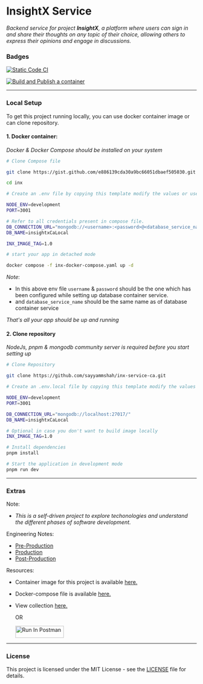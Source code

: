 # InsightX Service

_Backend service for project **InsightX**, a platform where users can sign in and share their thoughts on any topic of their choice, allowing others to express their opinions and engage in discussions._

### Badges

[![Static Code CI](https://github.com/sayyammshah/inx-service-ca/actions/workflows/checks.yaml/badge.svg)](https://github.com/sayyammshah/inx-service-ca/actions/workflows/checks.yaml)

[![Build and Publish a container](https://github.com/sayyammshah/inx-service-ca/actions/workflows/publish.yaml/badge.svg)](https://github.com/sayyammshah/inx-service-ca/actions/workflows/publish.yaml)

---

### Local Setup

To get this project running locally, you can use docker container image or can clone repository.

#### 1. Docker container:

_Docker & Docker Compose should be installed on your system_

```bash
# Clone Compose file

git clone https://gist.github.com/e886139cda30a9bc66051dbaef505030.git inx

cd inx
```

```bash
# Create an .env file by copying this template modify the values or use it as is & Ensure the .env file is inside the inx directory.

NODE_ENV=development
PORT=3001

# Refer to all credentials present in compose file.
DB_CONNECTION_URL="mongodb://<username>:<password>@<database_service_name>:27017/?authSource=admin"
DB_NAME=insightxCaLocal

INX_IMAGE_TAG=1.0
```

```bash
# start your app in detached mode

docker compose -f inx-docker-compose.yaml up -d
```

_Note_:

- In this above env file `username` & `password` should be the one which has been configured while setting up database container service.
- and `database_service_name` should be the same name as of database container service

_That's all your app should be up and running_

#### 2. Clone repository

_NodeJs, pnpm & mongodb community server is required before you start setting up_

```bash
# Clone Repository

git clone https://github.com/sayyammshah/inx-service-ca.git
```

```bash
# Create an .env.local file by copying this template modify the values or use it as is.

NODE_ENV=development
PORT=3001

DB_CONNECTION_URL="mongodb://localhost:27017/"
DB_NAME=insightxCaLocal

# Optional in case you don't want to build image locally
INX_IMAGE_TAG=1.0
```

```bash
# Install dependencies
pnpm install

# Start the application in development mode
pnpm run dev
```

---

### Extras

Note:

- _This is a self-driven project to explore techonologies and understand the different phases of software development._

Engineering Notes:

- [Pre-Production](engineering-notes/pre-production/)
- [Production](engineering-notes/production/)
- [Post-Production](engineering-notes/post-production/)

Resources:

- Container image for this project is available [here.](https://github.com/sayyammshah/inx-service-ca/pkgs/container/inx-service-ca)
- Docker-compose file is available [here.](https://gist.github.com/e886139cda30a9bc66051dbaef505030.git)
- View collection [here.](https://www.postman.com/red-trinity-198591/api-box/collection/zupxh38/inx-service-ca)

  OR

  [<img src="https://run.pstmn.io/button.svg" alt="Run In Postman" style="width: 128px; height: 32px;">](https://app.getpostman.com/run-collection/17286362-d4ffe187-b2fd-4207-bee2-f7a9800f2397?action=collection%2Ffork&source=rip_markdown&collection-url=entityId%3D17286362-d4ffe187-b2fd-4207-bee2-f7a9800f2397%26entityType%3Dcollection%26workspaceId%3D555ae0bc-9f9b-4f70-a395-d0c7947b109e#?env%5BGlobal%5D=W3sia2V5IjoiQmFzZVVybCIsInZhbHVlIjoiaHR0cDovL2xvY2FsaG9zdDozMDAxIiwiZW5hYmxlZCI6dHJ1ZSwidHlwZSI6ImRlZmF1bHQiLCJzZXNzaW9uVmFsdWUiOiJodHRwOi8vbG9jYWxob3N0OjMwMDEiLCJjb21wbGV0ZVNlc3Npb25WYWx1ZSI6Imh0dHA6Ly9sb2NhbGhvc3Q6MzAwMSIsInNlc3Npb25JbmRleCI6MH1d)

---

### License

This project is licensed under the MIT License - see the [LICENSE](LICENSE) file for details.
